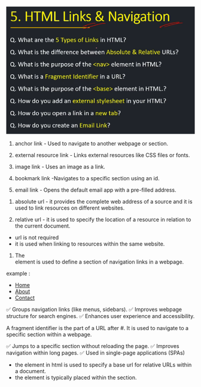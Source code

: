 ![alt text](HTML_NAV&LINK.png)

<!-- What are the 5 types of links in html -->

1. anchor link - Used to navigate to another webpage or section.

2. external resource link - Links external resources like CSS files or fonts.

3. image link - Uses an image as a link.

4. bookmark link -Navigates to a specific section using an id.

5. email link - Opens the default email app with a pre-filled address.
 
<!-- what is difference b/w absolute and relative URLs? -->

1. absolute url - it provides the complete web address of a source and it is used to link resources on different websites.

2. relative url -   it is used to specify the location of a resource in relation to the current document.
- url is not required
- it is used when linking to resources within the same website.

<!-- what is the purpose of the nav element in html
 -->
1. The <nav> element is used to define a section of navigation links in a webpage.

example :

<nav>
  <ul>
    <li><a href="home.html">Home</a></li>
    <li><a href="about.html">About</a></li>
    <li><a href="contact.html">Contact</a></li>
  </ul>
</nav>

<!-- purpose --> 

✅ Groups navigation links (like menus, sidebars).
✅ Improves webpage structure for search engines.
✅ Enhances user experience and accessibility.

<!-- fragment identifier -->

A fragment identifier is the part of a URL after #. It is used to navigate to a specific section within a webpage.

✅ Jumps to a specific section without reloading the page.
✅ Improves navigation within long pages.
✅ Used in single-page applications (SPAs)

<!-- what is the purpose of the <base> element in html? -->

  - the <base> element in html is used to specify a base url for relative URLs within a document.
  - the <base> element is typically placed within the <head> section.





 